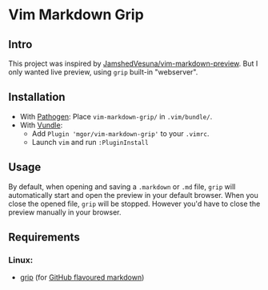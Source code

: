 Vim Markdown Grip 
====================

Intro
-----
This project was inspired by [JamshedVesuna/vim-markdown-preview](https://github.com/JamshedVesuna/vim-markdown-preview).
But I only wanted live preview, using `grip` built-in "webserver".

Installation
------------

* With [Pathogen](https://github.com/tpope/vim-pathogen): Place `vim-markdown-grip/` in `.vim/bundle/`.
* With [Vundle](https://github.com/VundleVim/Vundle.vim):
    * Add `Plugin 'mgor/vim-markdown-grip'` to your `.vimrc`.
    * Launch `vim` and run `:PluginInstall`

Usage
-----

By default, when opening and saving a `.markdown` or `.md` file, `grip` will automatically start and open the preview in your
default browser. When you close the opened file, `grip` will be stopped. However you'd have to close the preview manually in your browser.

Requirements
------------

### Linux:

* [grip](https://github.com/joeyespo/grip) (for [GitHub flavoured markdown](#github))
